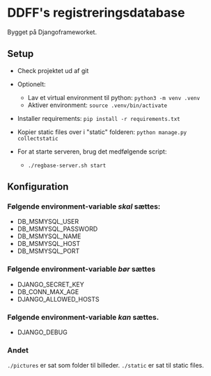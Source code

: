 # DDFF's registreringsdatabase

Bygget på Djangoframeworket.

## Setup
- Check projektet ud af git
- Optionelt: 
  - Lav et virtual environment til python: `python3 -m venv .venv`
  - Aktiver environment: `source .venv/bin/activate`
- Installer requirements: `pip install -r requirements.txt`
- Kopier static files over i "static" folderen: `python manage.py collectstatic`

- For at starte serveren, brug det medfølgende script:
  - `./regbase-server.sh start`

## Konfiguration

### Følgende environment-variable _skal_ sættes:

- DB_MSMYSQL_USER
- DB_MSMYSQL_PASSWORD
- DB_MSMYSQL_NAME
- DB_MSMYSQL_HOST
- DB_MSMYSQL_PORT

### Følgende environment-variable _bør_ sættes
- DJANGO_SECRET_KEY
- DB_CONN_MAX_AGE
- DJANGO_ALLOWED_HOSTS

### Følgende environment-variable _kan_ sættes.

- DJANGO_DEBUG

### Andet

`./pictures` er sat som folder til billeder.
`./static` er sat til static files.

